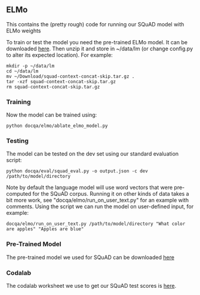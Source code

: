 ## ELMo
This contains the (pretty rough) code for running our SQuAD model with ELMo weights

To train or test the model you need the pre-trained ELMo model. It can be downloaded 
[here](https://docs.google.com/uc?export=download&id=1vXsiRHxJqsj3HLesUIet0x4Yrjw0S54D).
Then unzip it and store in ~/data/lm (or change config.py to alter its expected location). For example:

```
mkdir -p ~/data/lm
cd ~/data/lm 
mv ~/Download/squad-context-concat-skip.tar.gz .
tar -xzf squad-context-concat-skip.tar.gz
rm squad-context-concat-skip.tar.gz
```

### Training
Now the model can be trained using:

`python docqa/elmo/ablate_elmo_model.py`

### Testing
The model can be tested on the dev set using our standard evaluation script:

`python docqa/eval/squad_eval.py -o output.json -c dev /path/to/model/directory`

Note by default the language model will use word vectors
that were pre-computed for the SQuAD corpus. Running it on
other kinds of data takes a bit more work, 
see "docqa/elmo/run_on_user_text.py" for an example with comments. 
Using the script we can run the model on user-defined input, for example:

`docqa/elmo/run_on_user_text.py /path/to/model/directory "What color are apples" "Apples are blue"`


### Pre-Trained Model
The pre-trained model we used for SQuAD can be downloaded [here](https://drive.google.com/open?id=1GuKh2TJFF6FIhiFpoFslJ1WPlGAxAISt)


### Codalab
The codalab worksheet we use to get our SQuAD test scores is 
[here](https://worksheets.codalab.org/worksheets/0xc7fd7c36337146838b9b064a327e59fd/).
